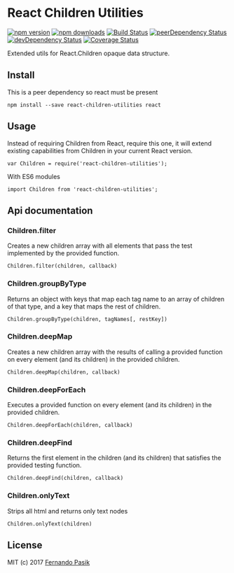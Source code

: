# React Children Utilities

[![npm version][img-1]][url-1]
[![npm downloads][img-2]][url-2]
[![Build Status][img-3]][url-3]
[![peerDependency Status][img-4]][url-4]
[![devDependency Status][img-5]][url-5]
[![Coverage Status][img-6]][url-6]

[img-1]: https://img.shields.io/npm/v/react-children-utilities.svg
[img-2]: https://img.shields.io/npm/dm/react-children-utilities.svg
[img-3]: https://travis-ci.org/fernandopasik/react-children-utilities.svg?branch=master
[img-4]: https://david-dm.org/fernandopasik/react-children-utilities/peer-status.svg
[img-5]: https://david-dm.org/fernandopasik/react-children-utilities/dev-status.svg
[img-6]: https://img.shields.io/coveralls/fernandopasik/react-children-utilities.svg

[url-1]: https://www.npmjs.com/package/react-children-utilities "npm version"
[url-2]: https://www.npmjs.com/package/react-children-utilities "npm downloads"
[url-3]: https://travis-ci.org/fernandopasik/react-children-utilities "Build Status"
[url-4]: https://david-dm.org/fernandopasik/react-children-utilities?type=peer "Peer Dependency Status"
[url-5]: https://david-dm.org/fernandopasik/react-children-utilities?type=dev "Dev Dependency Status"
[url-6]: https://coveralls.io/r/fernandopasik/react-children-utilities "Coverage Status"

Extended utils for React.Children opaque data structure.

## Install

This is a peer dependency so react must be present

```
npm install --save react-children-utilities react
```

## Usage

Instead of requiring Children from React, require this one, it will extend existing capabilities from Children in your current React version.

```
var Children = require('react-children-utilities');
```

With ES6 modules

```
import Children from 'react-children-utilities';
```

## Api documentation

### Children.filter

Creates a new children array with all elements that pass the test implemented by the provided function.

```
Children.filter(children, callback)
```

### Children.groupByType

Returns an object with keys that map each tag name to an array of children of that type, and a key that maps the rest of children.

```
Children.groupByType(children, tagNames[, restKey])
```

### Children.deepMap

Creates a new children array with the results of calling a provided function on every element (and its children) in the provided children.

```
Children.deepMap(children, callback)
```

### Children.deepForEach

Executes a provided function on every element (and its children) in the provided children.

```
Children.deepForEach(children, callback)
```

### Children.deepFind

Returns the first element in the children (and its children) that satisfies the provided testing function.

```
Children.deepFind(children, callback)
```

### Children.onlyText

Strips all html and returns only text nodes

```
Children.onlyText(children)
```

## License

MIT (c) 2017 [Fernando Pasik](https://fernandopasik.com)
